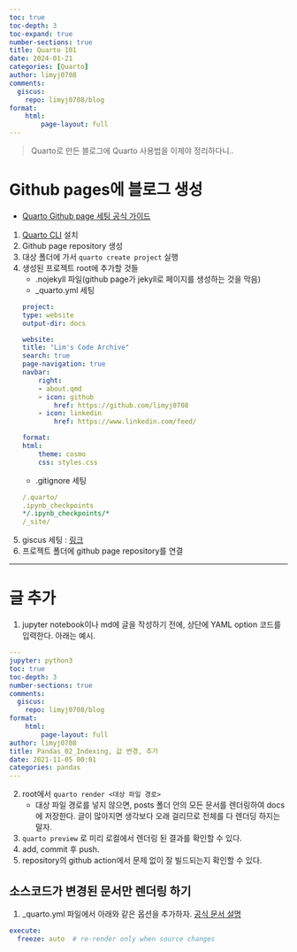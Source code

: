 ```yaml
---
toc: true
toc-depth: 3
toc-expand: true
number-sections: true
title: Quarto 101
date: 2024-01-21
categories: [Quarto]
author: limyj0708
comments:
  giscus:
    repo: limyj0708/blog
format:
    html:
        page-layout: full
---
```


> Quarto로 만든 블로그에 Quarto 사용법을 이제야 정리하다니..

# Github pages에 블로그 생성
- [Quarto Github page 세팅 공식 가이드](https://quarto.org/docs/publishing/github-pages.html)
1. [Quarto CLI](https://quarto.org/docs/get-started/) 설치
2. Github page repository 생성
3. 대상 폴더에 가서 `quarto create project` 실행
4. 생성된 프로젝트 root에 추가할 것들
    - .nojekyll 파일(github page가 jekyll로 페이지를 생성하는 것을 막음)
    - _quarto.yml 세팅
    ```yaml
    project:
    type: website
    output-dir: docs

    website:
    title: "Lim's Code Archive"
    search: true
    page-navigation: true
    navbar:
        right:
        - about.qmd
        - icon: github
            href: https://github.com/limyj0708
        - icon: linkedin
            href: https://www.linkedin.com/feed/

    format:
    html:
        theme: cosmo
        css: styles.css
    ```
    - .gitignore 세팅
    ```yml
    /.quarto/
    .ipynb_checkpoints
    */.ipynb_checkpoints/*
    /_site/
    ```
5. giscus 세팅 : [링크](https://giscus.app/ko)
6. 프로젝트 폴더에 github page repository를 연결

---

# 글 추가
1. jupyter notebook이나 md에 글을 작성하기 전에, 상단에 YAML option 코드를 입력한다. 아래는 예시.
```YAML
---
jupyter: python3
toc: true
toc-depth: 3
number-sections: true
comments:
  giscus:
    repo: limyj0708/blog
format:
    html:
        page-layout: full
author: limyj0708
title: Pandas_02_Indexing, 값 변경, 추가
date: 2021-11-05 00:01
categories: pandas
---
```
2. root에서 `quarto render <대상 파일 경로>`
    - 대상 파일 경로를 넣지 않으면, posts 폴더 안의 모든 문서를 렌더링하여 docs에 저장한다. 글이 많아지면 생각보다 오래 걸리므로 전체를 다 렌더딩 하지는 말자.
3. `quarto preview` 로 미리 로컬에서 렌더링 된 결과를 확인할 수 있다.
4. add, commit 후 push.
5. repository의 github action에서 문제 없이 잘 빌드되는지 확인할 수 있다.

## 소스코드가 변경된 문서만 렌더링 하기
1. _quarto.yml 파일에서 아래와 같은 옵션을 추가하자. [공식 문서 설명](https://quarto.org/docs/projects/code-execution.html#freeze)
```yml
execute:
  freeze: auto  # re-render only when source changes
```
